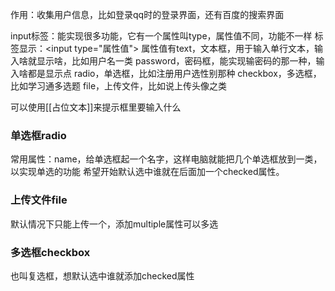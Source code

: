 作用：收集用户信息，比如登录qq时的登录界面，还有百度的搜索界面

input标签：能实现很多功能，它有一个属性叫type，属性值不同，功能不一样
标签显示：\<input type="属性值">
属性值有text，文本框，用于输入单行文本，输入啥就显示啥，比如用户名一类
password，密码框，能实现输密码的那一种，输入啥都是显示点
radio，单选框，比如注册用户选性别那种
checkbox，多选框，比如学习通多选题
file，上传文件，比如说上传头像之类

可以使用[[占位文本]]来提示框里要输入什么
### 单选框radio
常用属性：name，给单选框起一个名字，这样电脑就能把几个单选框放到一类，以实现单选的功能
希望开始默认选中谁就在后面加一个checked属性。

### 上传文件file
默认情况下只能上传一个，添加multiple属性可以多选


### 多选框checkbox
也叫复选框，想默认选中谁就添加checked属性